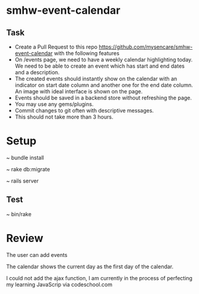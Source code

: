 # smhw-event-calendar

## Task
- Create a Pull Request to this repo https://github.com/mysencare/smhw-event-calendar with the following features
- On /events page, we need to have a weekly calendar highlighting today. We need to be able to create an event which has start and end dates and a description.
- The created events should instantly show on the calendar with an indicator on start date column and another one for the end date column. An image with ideal interface is shown on the page.
- Events should be saved in a backend store without refreshing the page.
- You may use any gems/plugins.
- Commit changes to git often with descriptive messages.
- This should not take more than 3 hours.


# Setup

~ bundle install

~ rake db:migrate

~ rails server

## Test

~ bin/rake

# Review

The user can add events

The calendar shows the current day as the first day of the calendar.

I could not add the ajax function, I am currently in the process of perfecting my learning JavaScrip via codeschool.com
